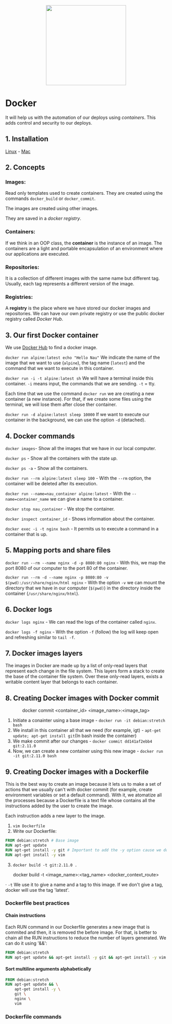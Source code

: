 <p align="center">
  <img src="https://cdn.worldvectorlogo.com/logos/docker.svg" width="250px"/>
</p>

# Docker

It will help us with the automation of our deploys using _containers_. This adds control and security to our deploys.

## 1. Installation

[Linux](https://docs.docker.com/install/linux/docker-ce/ubuntu/#install-docker-engine---community) - [Mac](https://hub.docker.com/editions/community/docker-ce-desktop-mac)

## 2. Concepts

### Images:

Read only templates used to create containers. They are created using the commands `docker_build` or `docker_commit`.

The images are created using other images.

They are saved in a _docker registry_.

### Containers:

If we think in an OOP class, the __container__ is the instance of an image. The containers are a light and portable encapsulation of an environment where our applications are executed.

### Repositories:

It is a collection of different images with the same name but different tag. Usually, each tag represents a different version of the image.

### Registries:

A __registry__ is the place where we have stored our docker images and repositories. We can have our own private registry or use the public docker registry called _Docker Hub_.

## 3. Our first Docker container

We use [Docker Hub](https://hub.docker.com) to find a docker image.

`docker run alpine:latest echo "Hello Nau"` We indicate the name of the image that we want to use (`alpine`), the tag name (`latest`) and the command that we want to execute in this container.

`docker run -i -t alpine:latest sh` We will have a terminal inside this container. `-i` means input, the commands that we are sending. `-t` = tty.

Each time that we use the command `docker run` we are creating a new container (a new instance). For that, if we create some files using the terminal, we will lose them after close ther container.

`docker run -d alpine:latest sleep 10000` If we want to execute our container in the background, we can use the option `-d` (detached).

## 4. Docker commands

`docker images`- Show all the images that we have in our local computer.

`docker ps` - Show all the containers with the state _up_.

`docker ps -a` - Show all the containers.

`docker run --rm alpine:latest sleep 100` - With the `--rm` option, the container will be deleted after its execution.

`docker run --name=nau_container alpine:latest` - With the `--name=container_name` we can give a name to a container.

`docker stop nau_container` - We stop the container.

`docker inspect container_id` - Shows information about the container.

`docker exec -i -t nginx bash` - It permits us to execute a command in a container that is up.

## 5. Mapping ports and share files

`docker run --rm --name nginx -d -p 8080:80 nginx` - With this, we map the port 8080 of our computer to the port 80 of the container.

`docker run --rm -d --name nginx -p 8080:80 -v $(pwd):/usr/share/nginx/html nginx` - With the option `-v` we can mount the directory that we have in our computer (`$(pwd)`) in the directory inside the container (`/usr/share/nginx/html`).

## 6. Docker logs

`docker logs nginx` - We can read the logs of the container called `nginx`.

`docker logs -f nginx` - With the option `-f` (follow) the log will keep open and refreshing similar to `tail -f`.

## 7. Docker images layers

The images in Docker are made up by a list of only-read layers that represent each change in the file system. This layers form a stack to create the base of the container file system. Over these only-read layers, exists a writable content layer that belongs to each container.

## 8. Creating Docker images with Docker commit

<p align="center">
  docker commit &lt;container_id&gt; &lt;image_name&gt;:&lt;image_tag&gt;
</p>

  1. Initiate a conainter using a base image - `docker run -it debian:stretch bash`
  2. We install in this container all that we need (for example, igt) - `apt-get update; apt-get install git`(In bash inside the container)
  3. We make commit after our changes - `docker commit dd141af2ebb4 git:2.11.0`
  4. Now, we can create a new container using this new image - `docker run -it git:2.11.0 bash`

## 9. Creating Docker images with a Dockerfile

This is the best way to create an image because it lets us to make a set of actions that we usually can't with docker commit (for example, create environment variables or set a default command). With it, we atomatize all the processes because a Dockerfile is a text file whose contains all the instructions added by the user to create the image.

Each instruction adds a new layer to the image.

  1. `vim Dockerfile`
  2. Write our Dockerfile:
  
  ```dockerfile
  FROM debian:stretch # Base image
  RUN apt-get update
  RUN apt-get install -y git # Important to add the -y option cause we do not want to be promted to confirm the installation
  RUN apt-get install -y vim
  ```
  3. `docker build -t git:2.11.0 .`
  
<p align="center">
  docker build -t &lt;image_name&gt;:&lt;tag_name&gt; &lt;docker_context_route&gt;
</p>

  · `-t` We use it to give a name and a tag to this image. If we don't give a tag, docker will use the tag 'latest'.

  ### Dockerfile best practices
  
  #### Chain instructions
  
  Each RUN command in our Dockerfile generates a new image that is commited and then, it is removed the before image. For that, is better to chain all the RUN instructions to reduce the number of layers generated. We can do it using '&&':
  
  ```dockerfile
  FROM debian:stretch
  RUN apt-get update && apt-get install -y git && apt-get install -y vim
  ```
    
  #### Sort multiline arguments alphabetically
  
  ```dockerfile
  FROM debian:stretch
  RUN apt-get update && \
      apt-get install -y \
      git \
      nginx \
      vim
  ```

  ### Dockerfile commands
